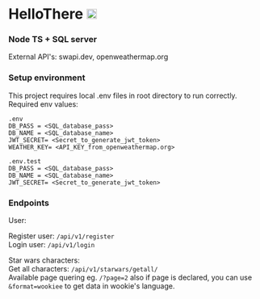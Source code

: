 # HelloThere <img  alt="Hello" width="20" height="20" src="https://c.tenor.com/Wx9IEmZZXSoAAAAj/hi.gif">


### Node TS + SQL server
External API's: swapi.dev, openweathermap.org

### Setup environment

This project requires local .env files in root directory to run correctly.
Required env values:

```
.env
DB_PASS = <SQL_database_pass>
DB_NAME = <SQL_database_name>
JWT_SECRET= <Secret_to_generate_jwt_token>
WEATHER_KEY= <API_KEY_from_openweathermap.org>
```

```
.env.test
DB_PASS = <SQL_database_pass>
DB_NAME = <SQL_database_name>
JWT_SECRET= <Secret_to_generate_jwt_token>
```

### Endpoints
User:

Register user: ```/api/v1/register```</br>
Login user: ```/api/v1/login```

Star wars characters:<br>
Get all characters: ```/api/v1/starwars/getall/```<br> Available page quering eg. ```/?page=2``` also if page is declared, you can use ```&format=wookiee``` to get data in wookie's language.


